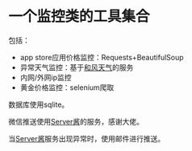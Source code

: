 # 一个监控类的工具集合
包括：
* app store应用价格监控：Requests+BeautifulSoup
* 异常天气监控：基于[和风天气](https://www.heweather.com/documents/api/)的服务
* 内网/外网ip监控
* 黄金价格监控：selenium爬取

数据库使用sqlite。

微信推送使用[Server酱](http://sc.ftqq.com)的服务，感谢大佬。

当[Server酱](http://sc.ftqq.com)服务出现异常时，使用邮件进行推送。
